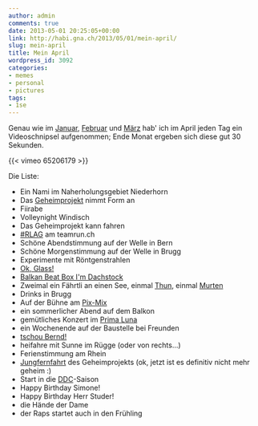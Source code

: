```yaml
---
author: admin
comments: true
date: 2013-05-01 20:25:05+00:00
link: http://habi.gna.ch/2013/05/01/mein-april/
slug: mein-april
title: Mein April
wordpress_id: 3092
categories:
- memes
- personal
- pictures
tags:
- 1se
---
```


Genau wie im [Januar](http://habi.gna.ch/2013/02/01/mein-januar/), [Februar](http://habi.gna.ch/2013/03/04/mein-februar/) und [März](http://habi.gna.ch/2013/04/01/mein-marz/) hab' ich im April jeden Tag ein Videoschnipsel aufgenommen; Ende Monat ergeben sich diese gut 30 Sekunden.

{{< vimeo 65206179 >}}

Die Liste:

* Ein Nami im Naherholungsgebiet Niederhorn
* Das [Geheimprojekt](https://plus.google.com/s/geheimprojekt%20david%20haberth%C3%BCr) nimmt Form an
* Fiirabe
* Volleynight Windisch
* Das Geheimprojekt kann fahren
* [#RLAG](http://run-like-a-geek.tumblr.com) am teamrun.ch
* Schöne Abendstimmung auf der Welle in Bern
* Schöne Morgenstimmung auf der Welle in Brugg
* Experimente mit Röntgenstrahlen
* [Ok, Glass!](http://www.google.com/glass/start/)
* [Balkan Beat Box I'm Dachstock](http://www.dachstock.ch/program/e/a/wild-wild-east-balkan-beat-box-isrusa.html)
* Zweimal ein Fährtli an einen See, einmal [Thun](http://runkeeper.com/user/davidhaberthuer/activity/166975663), einmal [Murten](http://runkeeper.com/user/davidhaberthuer/activity/167362927)
* Drinks in Brugg
* Auf der Bühne am [Pix-Mix](http://habi.gna.ch/2013/04/15/pixmix-60/)
* ein sommerlicher Abend auf dem Balkon
* gemütliches Konzert im [Prima Luna](http://www.prima-luna.ch)
* ein Wochenende auf der Baustelle bei Freunden
* [tschou Bernd!](http://fotos.davidhaberth%C3%BCr.ch/index.php?type=sets&setId=72157633315057960)
* heifahre mit Sunne im Rügge (oder von rechts...)
* Ferienstimmung am Rhein
* [Jungfernfahrt](http://runkeeper.com/user/davidhaberthuer/activity/171991857) des Geheimprojekts (ok, jetzt ist es definitiv nicht mehr geheim :)
* Start in die [DDC](http://de.wikipedia.org/wiki/Double_Disc_Court)-Saison
* Happy Birthday Simone!
* Happy Birthday Herr Studer!
* die Hände der Dame
* der Raps startet auch in den Frühling
